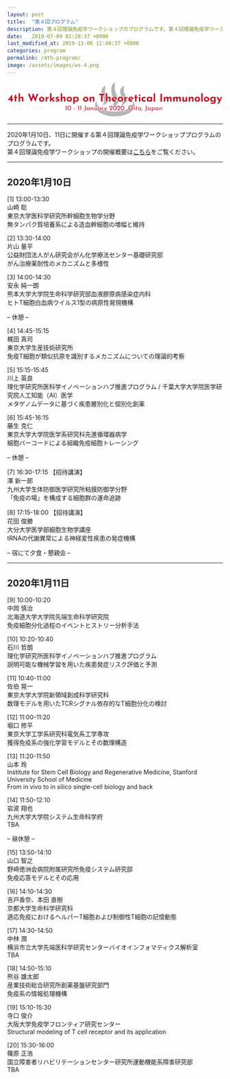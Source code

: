 ```yaml
---
layout: post
title:  "第４回プログラム"
description: 第４回理論免疫学ワークショップのプログラムです。第４回理論免疫学ワークショップの各講演の時間・講演者・講演タイトルを掲載しています。
date:   2019-07-09 01:28:37 +0900
last_modified_at: 2019-11-06 12:40:37 +0900
categories: program
permalink: /4th-program/
image: /assets/images/ws-4.png
---
```


![第４回理論免疫学ワークショップ](/assets/images/ws-4.png "第４回理論免疫学ワークショップ")

---

2020年1月10日、11日に開催する第４回理論免疫学ワークショッププログラムのプログラムです。  
第４回理論免疫学ワークショップの開催概要は[こちら](/4th-workshop)をご覧ください。

---

## 2020年1月10日

[1] 13:00-13:30  
山崎 聡  
東京大学医科学研究所幹細胞生物学分野  
無タンパク質培養系による造血幹細胞の増幅と維持

[2] 13:30-14:00  
片山 量平  
公益財団法人がん研究会がん化学療法センター基礎研究部  
がん治療薬耐性のメカニズムと多様性

[3] 14:00-14:30  
安永 純一朗  
熊本大学大学院生命科学研究部血液膠原病感染症内科  
ヒトT細胞白血病ウイルス1型の病原性発現機構

– 休憩 –

[4] 14:45-15:15  
梶田 真司  
東京大学生産技術研究所  
免疫T細胞が類似抗原を識別するメカニズムについての理論的考察

[5] 15:15-15:45  
川上 英良  
理化学研究所医科学イノベーションハブ推進プログラム / 千葉大学大学院医学研究院人工知能（AI）医学  
メタゲノムデータに基づく疾患層別化と個別化創薬

[6] 15:45-16:15  
藤生 克仁  
東京大学大学院医学系研究科先進循環器病学  
細胞バーコードによる組織免疫細胞トレーシング

– 休憩 –


[7] 16:30-17:15 【招待講演】  
澤 新一郎  
九州大学生体防御医学研究所粘膜防御学分野  
「免疫の場」を構成する細胞群の運命追跡

[8] 17:15-18:00 【招待講演】  
花田 俊勝  
大分大学医学部細胞生物学講座  
tRNAの代謝異常による神経変性疾患の発症機構

– 宿にて夕食・懇親会 –

---

## 2020年1月11日

[9] 10:00-10:20  
中岡 慎治  
北海道大学大学院先端生命科学研究院  
免疫細胞分化過程のイベントヒストリー分析手法

[10] 10:20-10:40  
石川 哲朗  
理化学研究所医科学イノベーションハブ推進プログラム  
説明可能な機械学習を用いた疾患発症リスク評価と予測

[11] 10:40-11:00  
佐伯 晃一  
東京大学大学院新領域創成科学研究科  
数理モデルを用いたTCRシグナル依存的なT細胞分化の検討

[12] 11:00-11:20  
堀口 修平  
東京大学工学系研究科電気系工学専攻  
獲得免疫系の強化学習モデルとその数理構造

[13] 11:20-11:50  
山本 玲  
Institute for Stem Cell Biology and Regenerative Medicine, Stanford University School of Medicine  
From in vivo to in silico single-cell biology and back

[14] 11:50-12:10  
岩波 翔也  
九州大学大学院システム生命科学府  
TBA

– 昼休憩 –

[15] 13:50-14:10  
山口 智之  
野崎徳洲会病院附属研究所免疫システム研究部  
免疫応答モデルとその応用

[16] 14:10-14:30  
吉戸香奈、本田 直樹  
京都大学生命科学研究科  
適応免疫におけるヘルパーT細胞および制御性T細胞の記憶動態  

[17] 14:30-14:50  
中林 潤  
横浜市立大学先端医科学研究センターバイオインフォマティクス解析室  
TBA

[18] 14:50-15:10  
熊谷 雄太郎  
産業技術総合研究所創薬基盤研究部門  
免疫系の情報処理機構

[19] 15:10-15:30  
寺口 俊介  
大阪大学免疫学フロンティア研究センター  
Structural modeling of T cell receptor and its application

[20] 15:30-16:00  
篠原 正浩  
国立障害者リハビリテーションセンター研究所運動機能系障害研究部  
TBA
